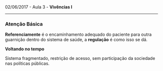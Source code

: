 02/06/2017 - Aula 3 - **Vivências I**

---

### Atenção Básica

**Referenciamente** é o encaminhamento adequado do paciente para outra guarnição dentro do sistema de saúde, a **regulação** é como isso se dá.

**Voltando no tempo**

Sistema fragmentado, restrição de acesso, sem participação da sociedade nas políticas públicas.



